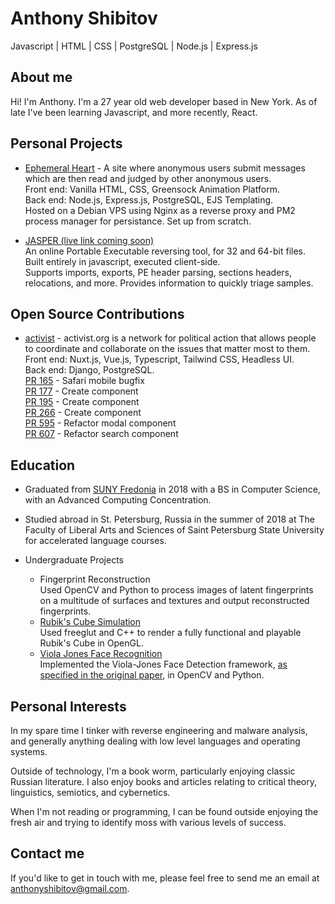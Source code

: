 # Anthony Shibitov
Javascript | HTML | CSS | PostgreSQL | Node.js | Express.js

## About me 

Hi! I'm Anthony. I'm a 27 year old web developer based in New York. As of late I've been learning Javascript, and more recently, React.

## Personal Projects

 - [Ephemeral Heart](https://www.ephemeralheart.com/) - A site where anonymous users submit messages which are then read and judged by other anonymous users.  
   Front end: Vanilla HTML, CSS, Greensock Animation Platform.  
   Back end: Node.js, Express.js, PostgreSQL, EJS Templating.  
   Hosted on a Debian VPS using Nginx as a reverse proxy and PM2 process manager for persistance. Set up from scratch.  
   
 - [JASPER (live link coming soon)](#)  
   An online Portable Executable reversing tool, for 32 and 64-bit files.  
   Built entirely in javascript, executed client-side.  
   Supports imports, exports, PE header parsing, sections headers, relocations, and more. Provides information to quickly triage samples.  

## Open Source Contributions

 - [activist](https://activist.org/) - activist.org is a network for political action that allows people to coordinate and collaborate on the issues that matter most to them.  
   Front end: Nuxt.js, Vue.js, Typescript, Tailwind CSS, Headless UI.  
   Back end: Django, PostgreSQL.  
   [PR 165](https://github.com/activist-org/activist/pull/165) - Safari mobile bugfix  
   [PR 177](https://github.com/activist-org/activist/pull/177) - Create component  
   [PR 195](https://github.com/activist-org/activist/pull/195) - Create component  
   [PR 266](https://github.com/activist-org/activist/pull/266) - Create component  
   [PR 595](https://github.com/activist-org/activist/pull/595) - Refactor modal component  
   [PR 607](https://github.com/activist-org/activist/pull/607) - Refactor search component  


## Education

 - Graduated from [SUNY Fredonia](https://www.suny.edu/campuses/fredonia/) in 2018 with a BS in Computer Science, with an Advanced Computing Concentration.  
 - Studied abroad in St. Petersburg, Russia in the summer of 2018 at The Faculty of Liberal Arts and Sciences of Saint Petersburg State University for accelerated language courses.  

 - Undergraduate Projects
   - Fingerprint Reconstruction  
     Used OpenCV and Python to process images of latent fingerprints on a multitude of surfaces and textures and output reconstructed fingerprints.
   - [Rubik's Cube Simulation](https://github.com/anthonyshibitov/rubiks-cube)  
     Used freeglut and C++ to render a fully functional and playable Rubik's Cube in OpenGL.  
   - [Viola Jones Face Recognition](https://github.com/jkieberk/viola-jones)  
     Implemented the Viola-Jones Face Detection framework, [as specified in the original paper](https://www.cs.cmu.edu/~efros/courses/LBMV07/Papers/viola-cvpr-01.pdf), in OpenCV and Python.


## Personal Interests

In my spare time I tinker with reverse engineering and malware analysis, and generally anything dealing with low level languages and operating systems.

Outside of technology, I'm a book worm, particularly enjoying classic Russian literature. I also enjoy books and articles relating to critical theory, linguistics, semiotics, and cybernetics.  

When I'm not reading or programming, I can be found outside enjoying the fresh air and trying to identify moss with various levels of success.  

## Contact me

If you'd like to get in touch with me, please feel free to send me an email at <anthonyshibitov@gmail.com>.
